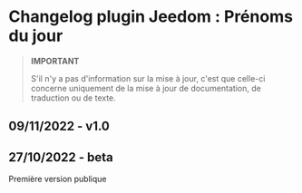 # Changelog plugin Jeedom : Prénoms du jour

> **IMPORTANT**
>
> S'il n'y a pas d'information sur la mise à jour, c'est que celle-ci concerne uniquement de la mise à jour de documentation, de traduction ou de texte.

## 09/11/2022 - v1.0

## 27/10/2022 - beta
Première version publique

